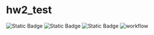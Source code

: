 # hw2_test
![Static Badge](https://img.shields.io/badge/language-python-green)
![Static Badge](https://img.shields.io/badge/license-bsl1-green)
![Static Badge](https://img.shields.io/badge/platform-linux-green)
![workflow](https://github.com/diya0603/hw2_test/actions/workflows/test.yml/badge.svg)

